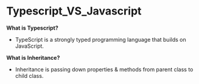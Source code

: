# Typescript_VS_Javascript

**What is Typescript?**
- TypeScript is a strongly typed programming language that builds on JavaScript.

**What is Inheritance?**
- Inheritance is passing down properties & methods from parent class to child class.
